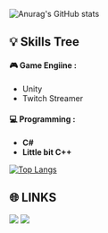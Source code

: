 ![Anurag's GitHub stats](https://github-readme-stats.vercel.app/api?username=ISnoweve&show_icons=true&private=true&theme=dracula&include_all_commits=true&)

💡 Skills Tree
---
#### 🎮 Game Engiine :
- Unity
- Twitch Streamer
#### 💻 Programming : 
- **C#**
- **Little bit C++**
  
[![Top Langs](https://github-readme-stats.vercel.app/api/top-langs/?username=ISnoweve&theme=dracula&layout=compact)](https://github.com/anuraghazra/github-readme-stats)

🌐 LINKS
---
<a href="https://www.twitch.tv/snoweve1" target="_blank"><img src="https://img.shields.io/badge/Twitch--blue?style=social&logo=Twitch"></a>
<a href="https://x.com/NoneSnowEve" target="_blank"><img src="https://img.shields.io/badge/Twitter--blue?style=social&logo=X"></a>

<!--
**ISnoweve/ISnoweve** is a ✨ _special_ ✨ repository because its `README.md` (this file) appears on your GitHub profile.

Here are some ideas to get you started:

- 🔭 I’m currently working on ...
- 🌱 I’m currently learning ...
- 👯 I’m looking to collaborate on ...
- 🤔 I’m looking for help with ...
- 💬 Ask me about ...
- 📫 How to reach me: ...
- 😄 Pronouns: ...
- ⚡ Fun fact: ...
-->
